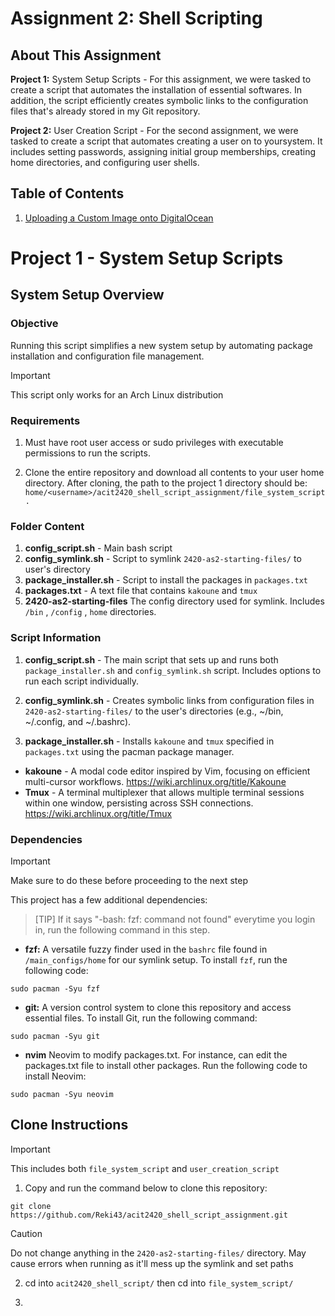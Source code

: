 # Assignment 2: Shell Scripting

## About This Assignment

**Project 1:** System Setup Scripts - For this assignment, we were tasked to create a script that automates the installation of essential softwares. In addition, the script efficiently creates symbolic links to the configuration files that's already stored in my Git repository. 

**Project 2:** User Creation Script - For the second assignment, we were tasked to create a script that automates creating a user on to yoursystem. It includes setting passwords, assigning initial group memberships, creating home directories, and configuring user shells. 



## Table of Contents

    
1. [Uploading a Custom Image onto DigitalOcean](#uploading-a-custom-image-onto-digitalocean)


# Project 1 - System Setup Scripts

## System Setup Overview


### Objective
Running this script simplifies a new system setup by automating package installation and configuration file management. 

> [!IMPORTANT]
> This script only works for an Arch Linux distribution

### Requirements 
1. Must have root user access or sudo privileges with executable permissions to run the scripts.

2. Clone the entire repository and download all contents to your user home directory. After cloning, the path to the project 1 directory should be: `home/<username>/acit2420_shell_script_assignment/file_system_script.`

### Folder Content

1. **config_script.sh** - Main bash script
2. **config_symlink.sh** - Script to symlink `2420-as2-starting-files/` to user's directory
3. **package_installer.sh** - Script to install the packages in `packages.txt`
4. **packages.txt** - A text file that contains `kakoune` and `tmux`
5. **2420-as2-starting-files** The config directory used for symlink. Includes `/bin` , `/config` , `home` directories. 


### Script Information

1. **config_script.sh** - The main script that sets up and runs both `package_installer.sh` and `config_symlink.sh` script. Includes options to run each script individually.  

2. **config_symlink.sh** - Creates symbolic links from configuration files in `2420-as2-starting-files/` to the user's directories (e.g., ~/bin, ~/.config, and ~/.bashrc).

3. **package_installer.sh** - Installs `kakoune` and `tmux` specified in `packages.txt` using the pacman package manager.
- **kakoune** - A modal code editor inspired by Vim, focusing on efficient multi-cursor workflows. https://wiki.archlinux.org/title/Kakoune
- **Tmux** - A terminal multiplexer that allows multiple terminal sessions within one window, persisting across SSH connections. https://wiki.archlinux.org/title/Tmux

### Dependencies

> [!IMPORTANT]
> Make sure to do these before proceeding to the next step

This project has a few additional dependencies:

> [TIP]
> If it says "-bash: fzf: command not found" everytime you login in, run the following command in this step.

- **fzf:** A versatile fuzzy finder used in the `bashrc` file found in `/main_configs/home` for our symlink setup. To install `fzf`, run the following code:

```
sudo pacman -Syu fzf
```

- **git:** A version control system to clone this repository and access essential files. To install Git, run the following command:

```
sudo pacman -Syu git
```

- **nvim** Neovim to modify packages.txt. For instance, can edit the packages.txt file to install other packages. Run the following code to install Neovim:

```
sudo pacman -Syu neovim
```

## Clone Instructions

> [!IMPORTANT]
> This includes both `file_system_script` and `user_creation_script`

1. Copy and run the command below to clone this repository:
```
git clone https://github.com/Reki43/acit2420_shell_script_assignment.git
```

> [!CAUTION]
> Do not change anything in the `2420-as2-starting-files/`  directory. May cause errors when running as it'll mess up the symlink and set paths

2. cd into `acit2420_shell_script/` then cd into `file_system_script/`

3. 

